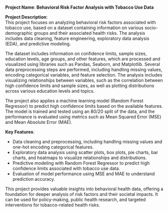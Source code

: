 **Project Name**: **Behavioral Risk Factor Analysis with Tobacco Use Data**

**Project Description**:  
This project focuses on analyzing behavioral risk factors associated with tobacco use, based on a dataset containing information on various socio-demographic groups and their associated health risks. The analysis includes data cleaning, feature engineering, exploratory data analysis (EDA), and predictive modeling. 

The dataset includes information on confidence limits, sample sizes, education levels, age groups, and other features, which are processed and visualized using libraries such as Pandas, Seaborn, and Matplotlib. Several data preprocessing steps are performed, including handling missing values, encoding categorical variables, and feature selection. The analysis includes visualizing relationships between variables, such as the correlation between high confidence limits and sample sizes, as well as plotting distributions across various education levels and topics.

The project also applies a machine learning model (Random Forest Regressor) to predict high confidence limits based on the available features. The model is trained and tested using an 80/20 split of the data, and the performance is evaluated using metrics such as Mean Squared Error (MSE) and Mean Absolute Error (MAE).

**Key Features**:
- Data cleaning and preprocessing, including handling missing values and one-hot encoding categorical features.
- Exploratory data analysis using scatter plots, box plots, pie charts, bar charts, and heatmaps to visualize relationships and distributions.
- Predictive modeling with Random Forest Regressor to predict high confidence limits associated with tobacco use data.
- Evaluation of model performance using MSE and MAE to understand prediction accuracy.

This project provides valuable insights into behavioral health data, offering a foundation for deeper analysis of risk factors and their societal impacts. It can be used for policy-making, public health research, and targeted interventions for tobacco-related health risks.

